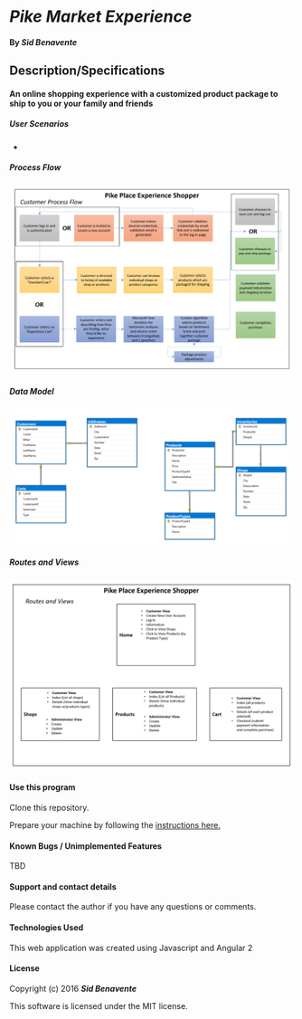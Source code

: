 # _Pike Market Experience_

#### By _**Sid Benavente**_

## Description/Specifications

#### An online shopping experience with a customized product package to ship to you or your family and friends

##### User Scenarios
* 

##### Process Flow

![process](/src/PikeMarketShopper/wwwroot/img/ProcessFlow.PNG)

##### Data Model

![process](/src/PikeMarketShopper/wwwroot/img/DbModel.PNG)

##### Routes and Views

![process](/src/PikeMarketShopper/wwwroot/img/RoutesViews.PNG)

#### Use this program
Clone this repository.

Prepare your machine by following the [instructions here.](https://www.learnhowtoprogram.com/)

#### Known Bugs / Unimplemented Features
TBD

#### Support and contact details
Please contact the author if you have any questions or comments.

#### Technologies Used
This web application was created using Javascript and Angular 2

#### License
Copyright (c) 2016 _**Sid Benavente**_

This software is licensed under the MIT license.
